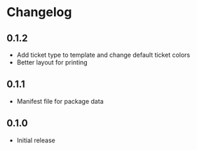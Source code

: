 # Changelog

## 0.1.2

  * Add ticket type to template and change default ticket colors
  * Better layout for printing

## 0.1.1

  * Manifest file for package data

## 0.1.0

  * Initial release

